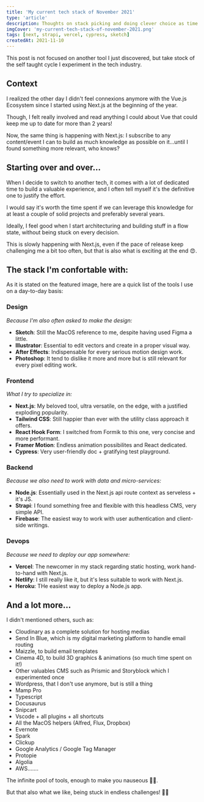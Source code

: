 ```yaml
---
title: 'My current tech stack of November 2021'
type: 'article'
description: Thoughts on stack picking and doing clever choice as time goes by.
imgCover: 'my-current-tech-stack-of-november-2021.png'
tags: [next, strapi, vercel, cypress, sketch]
createdAt: 2021-11-10
---
```


This post is not focused on another tool I just discovered, but take stock of the self taught cycle I experiment in the tech industry.

## Context

I realized the other day I didn't feel connexions anymore with the Vue.js Ecosystem since I started using Next.js at the beginning of the year.

Though, I felt really involved and read anything I could about Vue that could keep me up to date for more than 2 years!

Now, the same thing is happening with Next.js: I subscribe to any content/event I can to build as much knowledge as possible on it...until I found something more relevant, who knows?

## Starting over and over...

When I decide to switch to another tech, it comes with a lot of dedicated time to build a valuable experience, and I often tell myself it's the definitive one to justify the effort.

I would say it's worth the time spent if we can leverage this knowledge for at least a couple of solid projects and preferably several years.

Ideally, I feel good when I start architecturing and building stuff in a flow state, without being stuck on every decision.

This is slowly happening with Next.js, even if the pace of release keep challenging me a bit too often, but that is also what is exciting at the end 😍.

## The stack I'm confortable with:

As it is stated on the featured image, here are a quick list of the tools I use on a day-to-day basis:

### Design

_Because I'm also often asked to make the design:_

- **Sketch**: Still the MacOS reference to me, despite having used Figma a little.
- **Illustrator**: Essential to edit vectors and create in a proper visual way.
- **After Effects**: Indispensable for every serious motion design work.
- **Photoshop**: It tend to dislike it more and more but is still relevant for every pixel editing work.

### Frontend

_What I try to specialize in:_

- **Next.js**: My beloved tool, ultra versatile, on the edge, with a justified exploding popularity.
- **Tailwind CSS**: Still happier than ever with the utility class approach it offers.
- **React Hook Form**: I switched from Formik to this one, very concise and more performant.
- **Framer Motion**: Endless animation possibilites and React dedicated.
- **Cypress**: Very user-friendly doc + gratifying test playground.

### Backend

_Because we also need to work with data and micro-services:_

- **Node.js**: Essentially used in the Next.js api route context as serveless + it's JS.
- **Strapi**: I found something free and flexible with this headless CMS, very simple API.
- **Firebase**: The easiest way to work with user authentication and client-side writings.

### Devops

_Because we need to deploy our app somewhere:_

- **Vercel**: The newcomer in my stack regarding static hosting, work hand-to-hand with Next.js.
- **Netlify**: I still really like it, but it's less suitable to work with Next.js.
- **Heroku**: THe easiest way to deploy a Node.js app.

## And a lot more...

I didn't mentioned others, such as:

- Cloudinary as a complete solution for hosting medias
- Send In Blue, which is my digital marketing platform to handle email routing
- Maizzle, to build email templates
- Cinema 4D, to build 3D graphics & animations (so much time spent on it!)
- Other valuables CMS such as Prismic and Storyblock which I experimented once
- Wordpress, that I don't use anymore, but is still a thing
- Mamp Pro
- Typescript
- Docusaurus
- Snipcart
- Vscode + all plugins + all shortcuts
- All the MacOS helpers (Alfred, Flux, Dropbox)
- Evernote
- Spark
- Clickup
- Google Analytics / Google Tag Manager
- Protopie
- Algolia
- AWS.......

The infinite pool of tools, enough to make you nauseous 🤢🤮.

But that also what we like, being stuck in endless challenges! 😵‍💫
